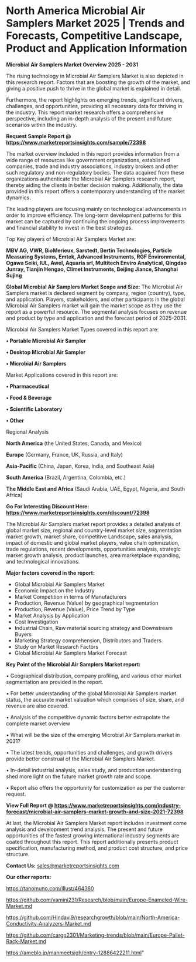 # North America Microbial Air Samplers Market 2025 | Trends and Forecasts, Competitive Landscape, Product and Application Information

<Strong> Microbial Air Samplers Market Overview 2025 - 2031</strong>

The rising technology in Microbial Air Samplers Market is also depicted in this research report. Factors that are boosting the growth of the market, and giving a positive push to thrive in the global market is explained in detail.

Furthermore, the report highlights on emerging trends, significant drivers, challenges, and opportunities, providing all necessary data for thriving in the industry. This report market research offers a comprehensive perspective, including an in-depth analysis of the present and future scenarios within the industry.

<strong>Request Sample Report @ <a href=https://www.marketreportsinsights.com/sample/72398>https://www.marketreportsinsights.com/sample/72398</a></strong>

The market overview included in this report provides information from a wide range of resources like government organizations, established companies, trade and industry associations, industry brokers and other such regulatory and non-regulatory bodies. The data acquired from these organizations authenticate the Microbial Air Samplers research report, thereby aiding the clients in better decision making. Additionally, the data provided in this report offers a contemporary understanding of the market dynamics.

The leading players are focusing mainly on technological advancements in order to improve efficiency. The long-term development patterns for this market can be captured by continuing the ongoing process improvements and financial stability to invest in the best strategies.

Top Key players of Microbial Air Samplers Market are:

<strong>MBV AG, VWR, BioMerieux, Sarstedt, Bertin Technologies, Particle Measuring Systems, Emtek, Advanced Instruments, RGF Environmental, Ogawa Seiki, IUL, Awel, Aquaria srl, Multitech Enviro Analytical, Qingdao Junray, Tianjin Hengao, Climet Instruments, Beijing Jiance, Shanghai Sujing</strong>

<strong><b>Global Microbial Air Samplers Market Scope and Size:</b></strong>
The Microbial Air Samplers market is declared segment by company, region (country), type, and application. Players, stakeholders, and other participants in the global Microbial Air Samplers market will gain the market scope as they use the report as a powerful resource. The segmental analysis focuses on revenue and product by type and application and the forecast period of 2025-2031.

Microbial Air Samplers Market Types covered in this report are:

<strong>• Portable Microbial Air Sampler

• Desktop Microbial Air Sampler

• Microbial Air Samplers</strong>

Market Applications covered in this report are:

<strong>• Pharmaceutical

• Food & Beverage

• Scientific Laboratory

• Other</strong> 

Regional Analysis

<strong>North America</strong> (the United States, Canada, and Mexico)

<strong>Europe</strong> (Germany, France, UK, Russia, and Italy)

<strong>Asia-Pacific</strong> (China, Japan, Korea, India, and Southeast Asia)

<strong>South America</strong> (Brazil, Argentina, Colombia, etc.)

<strong>The Middle East and Africa</strong> (Saudi Arabia, UAE, Egypt, Nigeria, and South Africa)

<strong>Go For Interesting Discount Here: <a href=https://www.marketreportsinsights.com/discount/72398>https://www.marketreportsinsights.com/discount/72398</a></strong>

The Microbial Air Samplers market report provides a detailed analysis of global market size, regional and country-level market size, segmentation market growth, market share, competitive Landscape, sales analysis, impact of domestic and global market players, value chain optimization, trade regulations, recent developments, opportunities analysis, strategic market growth analysis, product launches, area marketplace expanding, and technological innovations.

<strong><b>Major factors covered in the report:</b></strong>
<ul>
  <li>Global Microbial Air Samplers Market </li>
  <li>Economic Impact on the Industry</li>
  <li>Market Competition in terms of Manufacturers</li>
  <li>Production, Revenue (Value) by geographical segmentation</li>
  <li>Production, Revenue (Value), Price Trend by Type</li>
  <li>Market Analysis by Application</li>
  <li>Cost Investigation</li>
  <li>Industrial Chain, Raw material sourcing strategy and Downstream Buyers</li>
  <li>Marketing Strategy comprehension, Distributors and Traders</li>
  <li>Study on Market Research Factors</li>
  <li>Global Microbial Air Samplers Market Forecast</li>
</ul>

<strong><b>Key Point of the Microbial Air Samplers Market report:</b></strong>

• Geographical distribution, company profiling, and various other market segmentation are provided in the report.

• For better understanding of the global Microbial Air Samplers market status, the accurate market valuation which comprises of size, share, and revenue are also covered.

• Analysis of the competitive dynamic factors better extrapolate the complete market overview

• What will be the size of the emerging Microbial Air Samplers market in 2031?

• The latest trends, opportunities and challenges, and growth drivers provide better construal of the Microbial Air Samplers Market.

• In-detail industrial analysis, sales study, and production understanding shed more light on the future market growth rate and scope.

• Report also offers the opportunity for customization as per the customer request.

<strong><b>View Full Report @ <a href=https://www.marketreportsinsights.com/industry-forecast/microbial-air-samplers-market-growth-and-size-2021-72398>https://www.marketreportsinsights.com/industry-forecast/microbial-air-samplers-market-growth-and-size-2021-72398</a></b></strong>


At last, the Microbial Air Samplers Market report includes investment come analysis and development trend analysis. The present and future opportunities of the fastest growing international industry segments are coated throughout this report. This report additionally presents product specification, manufacturing method, and product cost structure, and price structure.

<strong>Contact Us:</strong>
sales@marketreportsinsights.com

<strong>Our other reports:</strong>

<a href=https://tanomuno.com/illust/464360>https://tanomuno.com/illust/464360</a>

<a href=https://github.com/yamini231/Research/blob/main/Europe-Enameled-Wire-Market.md>https://github.com/yamini231/Research/blob/main/Europe-Enameled-Wire-Market.md</a>

<a href=https://github.com/Hindavi9/researchgrowth/blob/main/North-America-Conductivity-Analyzers-Market.md>https://github.com/Hindavi9/researchgrowth/blob/main/North-America-Conductivity-Analyzers-Market.md</a>

<a href=https://github.com/cargo2301/Marketing-trends/blob/main/Europe-Pallet-Rack-Market.md>https://github.com/cargo2301/Marketing-trends/blob/main/Europe-Pallet-Rack-Market.md</a>

<a href=https://ameblo.jp/manmeetsigh/entry-12886422211.html>https://ameblo.jp/manmeetsigh/entry-12886422211.html</a>"
